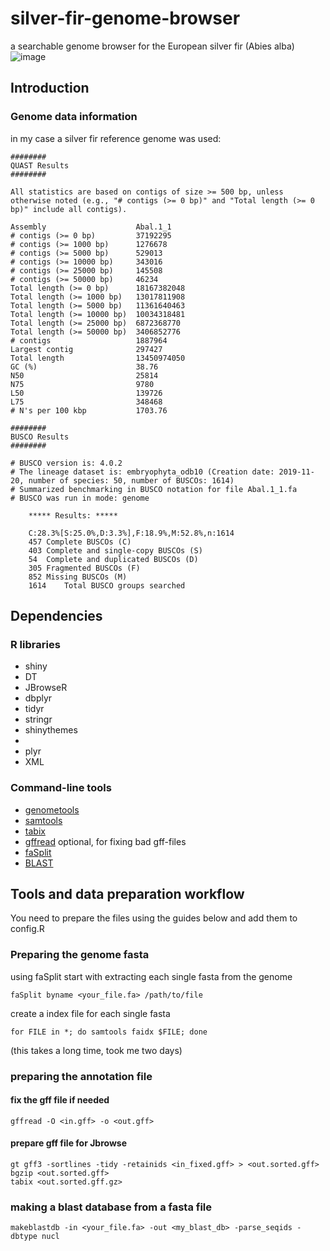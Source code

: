 # silver-fir-genome-browser
a searchable genome browser for the European silver fir (Abies alba)
![image](https://user-images.githubusercontent.com/45265588/135330076-306706c9-0959-45d2-9215-8734324ba4ac.png)

## Introduction
### Genome data information
in my case a silver fir reference genome was used:
```
########
QUAST Results
########

All statistics are based on contigs of size >= 500 bp, unless otherwise noted (e.g., "# contigs (>= 0 bp)" and "Total length (>= 0 bp)" include all contigs).

Assembly                    Abal.1_1   
# contigs (>= 0 bp)         37192295   
# contigs (>= 1000 bp)      1276678    
# contigs (>= 5000 bp)      529013     
# contigs (>= 10000 bp)     343016     
# contigs (>= 25000 bp)     145508     
# contigs (>= 50000 bp)     46234      
Total length (>= 0 bp)      18167382048
Total length (>= 1000 bp)   13017811908
Total length (>= 5000 bp)   11361640463
Total length (>= 10000 bp)  10034318481
Total length (>= 25000 bp)  6872368770 
Total length (>= 50000 bp)  3406852776 
# contigs                   1887964    
Largest contig              297427     
Total length                13450974050
GC (%)                      38.76      
N50                         25814      
N75                         9780       
L50                         139726     
L75                         348468     
# N's per 100 kbp           1703.76    

########
BUSCO Results
########

# BUSCO version is: 4.0.2 
# The lineage dataset is: embryophyta_odb10 (Creation date: 2019-11-20, number of species: 50, number of BUSCOs: 1614)
# Summarized benchmarking in BUSCO notation for file Abal.1_1.fa
# BUSCO was run in mode: genome

	***** Results: *****

	C:28.3%[S:25.0%,D:3.3%],F:18.9%,M:52.8%,n:1614	   
	457	Complete BUSCOs (C)			   
	403	Complete and single-copy BUSCOs (S)	   
	54	Complete and duplicated BUSCOs (D)	   
	305	Fragmented BUSCOs (F)			   
	852	Missing BUSCOs (M)			   
	1614	Total BUSCO groups searched		   
```
## Dependencies
### R libraries
* shiny
* DT
* JBrowseR
* dbplyr
* tidyr
* stringr
* shinythemes
* 
* plyr
* XML
### Command-line tools
* [genometools](http://genometools.org/)
* [samtools](https://www.htslib.org/)
* [tabix](https://www.htslib.org/)
* [gffread](https://github.com/gpertea/gffread) optional, for fixing bad gff-files
* [faSplit](http://hgdownload.cse.ucsc.edu/admin/exe/linux.x86_64/faSplit)
* [BLAST](https://blast.ncbi.nlm.nih.gov/Blast.cgi?PAGE_TYPE=BlastDocs&DOC_TYPE=Download)
## Tools and data preparation workflow
You need to prepare the files using the guides below and add them to config.R

### Preparing the genome fasta
using faSplit start with extracting each single fasta from the genome
```
faSplit byname <your_file.fa> /path/to/file
```
create a index file for each single fasta
```
for FILE in *; do samtools faidx $FILE; done
```
(this takes a long time, took me two days)

### preparing the annotation file

#### fix the gff file if needed
```
gffread -O <in.gff> -o <out.gff>

```
#### prepare gff file for Jbrowse
```
gt gff3 -sortlines -tidy -retainids <in_fixed.gff> > <out.sorted.gff>
bgzip <out.sorted.gff>
tabix <out.sorted.gff.gz>
```

### making a blast database from a fasta file
```
makeblastdb -in <your_file.fa> -out <my_blast_db> -parse_seqids -dbtype nucl
```
